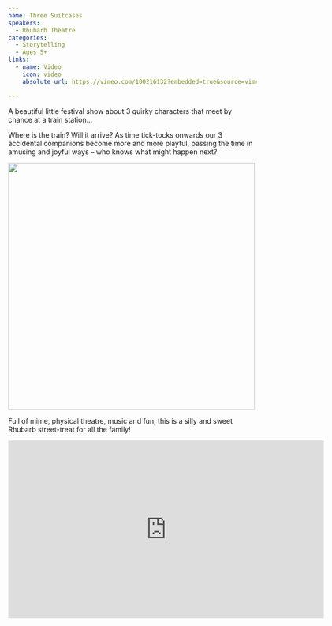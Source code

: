 ```yaml
---
name: Three Suitcases
speakers:
  - Rhubarb Theatre
categories:
  - Storytelling
  - Ages 5+
links:
  - name: Video
    icon: video
    absolute_url: https://vimeo.com/100216132?embedded=true&source=vimeo_logo&owner=29882096

---
```


A beautiful little festival show about 3 quirky characters that meet by chance at a train station...

Where is the train? Will it arrive?  As time tick-tocks onwards our 3 accidental companions become more and more playful, passing the time in amusing and joyful ways – who knows what might happen next?

<img src="../../assets/images/rhubarb-three-suitcases.jpeg" width="500" />

Full of mime, physical theatre, music and fun, this is a silly and sweet Rhubarb street-treat for all the family!

<iframe title="vimeo-player" src="https://player.vimeo.com/video/100216132?h=a74c947929" width="640" height="360" frameborder="0"    allowfullscreen></iframe>
